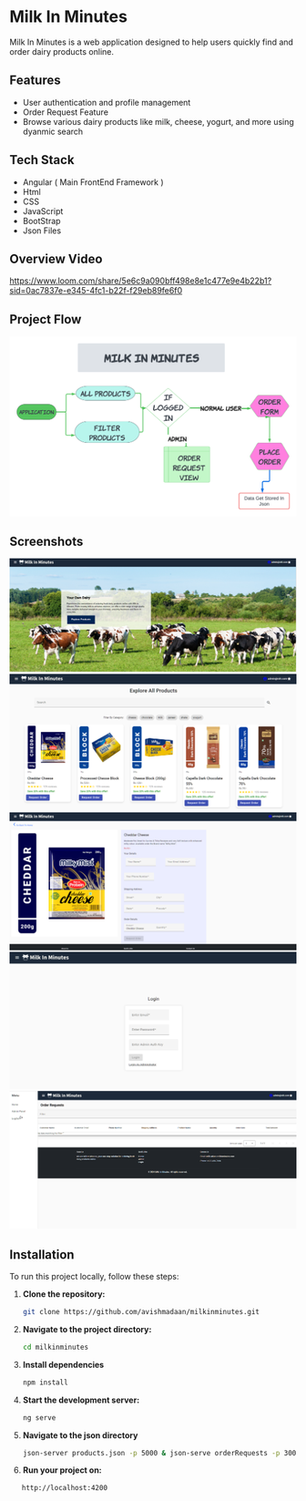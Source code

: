 # Milk In Minutes

Milk In Minutes is a web application designed to help users quickly find and order dairy products online. 

## Features
- User authentication and profile management
- Order Request Feature
- Browse various dairy products like milk, cheese, yogurt, and more using dyanmic search

## Tech Stack
- Angular ( Main FrontEnd Framework )
- Html
- CSS
- JavaScript
- BootStrap
- Json Files

## Overview Video
https://www.loom.com/share/5e6c9a090bff498e8e1c477e9e4b22b1?sid=0ac7837e-e345-4fc1-b22f-f29eb89fe6f0

## Project Flow
![Project Flow](Project_Flow.png)

## Screenshots
![Home Page 1](images/HomePage_1.png)
![Home Page 2](images/HomePage_2.png)
![Order Page](images/OrderPage_1.png)
![Login View Admin](images/LoginView_admin.png)
![Admin View](images/AdminView_1.png)

## Installation
To run this project locally, follow these steps:

1. **Clone the repository:**
   ```sh
   git clone https://github.com/avishmadaan/milkinminutes.git
   
2. **Navigate to the project directory:**
    ```sh
   cd milkinminutes

3. **Install dependencies**
    ```sh
    npm install

4. **Start the development server:**
    ```sh
   ng serve

5. **Navigate to the json directory**
    ```sh
   json-server products.json -p 5000 & json-serve orderRequests -p 3001

6. **Run your project on:**
```sh
   http://localhost:4200

